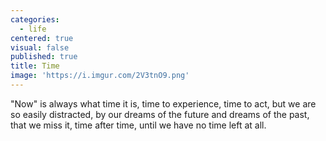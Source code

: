 ```yaml
---
categories:
  - life
centered: true
visual: false
published: true
title: Time
image: 'https://i.imgur.com/2V3tnO9.png'
---
```

"Now" 
is always 
what time it is, 
time to experience, time to act, 
but we are so easily distracted, 
by our dreams of the future 
and dreams of the past,
that we miss it,
time after time,
until we have 
no time left
at all.